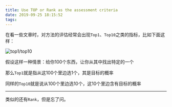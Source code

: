 ```yaml
---
title: Use TOP or Rank as the assessment criteria
date: 2019-09-25 18:15:52
tags:
---
```


在看一些文章时，对方法的评估经常会出现`Top1`、`Top10`之类的指标，比如下面这样：

![top1/top10](https://image.zero22.top/top_rank/top.png)

假设这样一种情景：给你100个东西，让你从其中找出特定的一个

那么`Top1`就是指从这100个里边选1个，其是目标的概率

同样的`Top10`就是说从100个里边选10个，这10个里边含有目标的概率

----

类似的还有`Rank`，但是忘了问。

